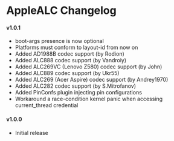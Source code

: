 AppleALC Changelog
==================

#### v1.0.1
- boot-args presence is now optional
- Platforms must conform to layout-id from now on
- Added AD1988B codec support (by Rodion)
- Added ALC888 codec support (by Vandroiy)
- Added ALC269VC (Lenovo Z580) codec support (by John)
- Added ALC889 codec support (by Ukr55)
- Added ALC269 (Acer Aspire) codec support (by Andrey1970)
- Added ALC282 codec support (by S.Mitrofanov)
- Added PinConfs plugin injecting pin configurations
- Workaround a race-condition kernel panic when accessing current_thread credential

#### v1.0.0
- Initial release